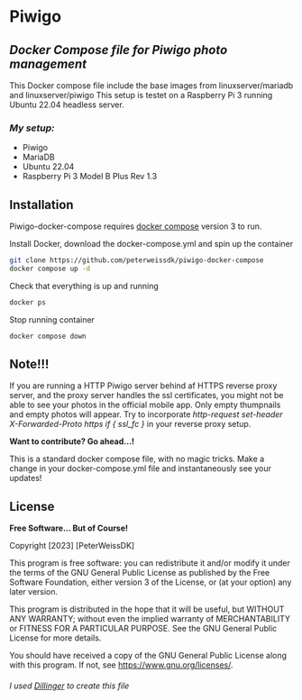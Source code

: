 # Piwigo
## _Docker Compose file for Piwigo photo management_


This Docker compose file include the base images from linuxserver/mariadb and linuxserver/piwigo
This setup is testet on a Raspberry Pi 3 running Ubuntu 22.04 headless server.

### _My setup:_
- Piwigo
- MariaDB
- Ubuntu 22.04
- Raspberry Pi 3 Model B Plus Rev 1.3

## Installation

Piwigo-docker-compose requires [docker compose](https://docs.docker.com/compose/) version 3 to run.

Install Docker, download the  docker-compose.yml and spin up the container

```sh
git clone https://github.com/peterweissdk/piwigo-docker-compose
docker compose up -d
```

Check that everything is up and running

```sh
docker ps
```

Stop running container

```sh
docker compose down
```
## Note!!!
If you are running a HTTP Piwigo server behind af HTTPS reverse proxy server, and the proxy server handles the ssl certificates, you might not be able to see your photos in the official mobile app. Only empty thumpnails and empty photos will appear. Try to incorporate *http-request set-header X-Forwarded-Proto https if { ssl_fc }* in your reverse proxy setup.

**Want to contribute? Go ahead...!**

This is a standard docker compose file, with no magic tricks.
Make a change in your docker-compose.yml file and instantaneously see your updates!

## License


**Free Software... But of Course!**

Copyright [2023] [PeterWeissDK]

This program is free software: you can redistribute it and/or modify it under the terms of the GNU General Public License as published by the Free Software Foundation, either version 3 of the License, or (at your option) any later version.

This program is distributed in the hope that it will be useful, but WITHOUT ANY WARRANTY; without even the implied warranty of MERCHANTABILITY or FITNESS FOR A PARTICULAR PURPOSE. See the GNU General Public License for more details.

You should have received a copy of the GNU General Public License along with this program. If not, see <https://www.gnu.org/licenses/>.

###### _I used [Dillinger](https://dillinger.io) to create this file_

[//]: # (misc. -comments)
